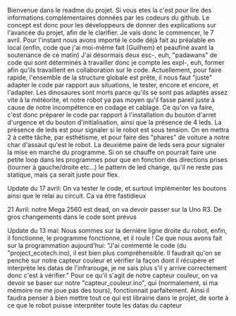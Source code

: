 Bienvenue dans le readme du projet. Si vous etes la c'est pour lire des informations complémentaires données par les codeurs du github. Le concept est donc pour les développeurs de donner des explications sur l'avancée du projet, afin de le clarifier.
Je vais donc le commencer, le 7 avril. Pour l'instant nous avons importé le code déjà fait au préalable en local (enfin, code que j'ai moi-même fait (Guilhem) et peaufiné avant la soutenance de ce matin)
J'ai désormais deux esc-, euh, "padawans" de code qui sont déterminés à travailler donc je compte les expl-, euh, former afin qu'ils travaillent en collaboration sur le code.
Actuellement, pour faire rapide, l'ensemble de la structure globale est prête, il nous faut "juste" adapter le code par rapport aux situations, le tester, encore et encore, et l'adapter.
Les dinosaures sont morts parce qu'ils se sont pas adaptés assez vite à la météorite, et notre robot ya pas moyen qu'il fasse pareil juste à cause de notre incompétence en codage et cablage. 
Ce qu'on va faire, c'est donc préparer le code par rapport à l'installation du bouton d'arret d'urgence et du bouton d'initialisation, ainsi que la présence de 4 leds. 
La présence de leds est pour signaler si le robot est sous tension. On en mettra 2 à cette tâche, par esthétisme, et pour faire des "phares" de voiture a notre char d'assaut qu'est le robot.
La deuxième paire de leds sera pour signaler la mise en marche du programme. Si on se chauffe on pourrait faire une petite loop dans les programmes pour que en fonction des directions prises (tourner à gauche/droite etc...) le pattern de led change, qu'il ne reste pas statique, mais ça serait juste pour flex.


Update du 17 avril: On va tester le code, et surtout implémenter les boutons ainsi que le relai au circuit. Ca va être fastidieux


21 Avril: notre Mega 2560 est dead, on va devoir passer sur la Uno R3. De gros changements dans le code sont prévus


Update du 13 mai: Nous sommes sur la dernière ligne droite du robot, enfin, il fonctionne, le programme fonctionne, et il roule ! Ce que nous avons fait sur la programmation aujourd'hui: "J'ai commenté le code (du "project_ecotech.ino), il est bien plus compréhensible. Il faudrait qu'on se penche sur notre capteur couleur et vérifier la façon dont il récupère et interprète les datas de l'infrarouge, je ne sais plus s'il y arrive correctement donc c'est à vérifier."
Pour ce qu'il s'agit de notre capteur couleur, on va devoir se baser sur notre "capteur_couleur.ino", qui (normalement, si ma mémoire ne me joue pas des tours), fonctionnait parfaitement. Ainsi il faudra penser à bien mettre tout ce qui est librairie dans le projet, de sorte à ce que le robot puisse interpréter toute les datas du capteur
